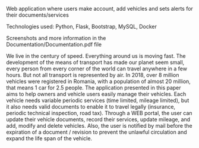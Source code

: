 Web application where users make account, add vehicles and sets alerts for their documents/services

Technologies used:
Python, Flask, Bootstrap, MySQL, Docker

Screenshots and more information in the Documentation/Documentation.pdf file


We live in the century of speed. Everything around us is moving fast. The development of the
means of transport has made our planet seem small, every person from every corner of the
world can travel anywhere in a few hours. But not all transport is represented by air. In 2018,
over 8 million vehicles were registered in Romania, with a population of almost 20 million,
that means 1 car for 2.5 people.
The application presented in this paper aims to help owners and vehicle users easily manage
their vehicles. Each vehicle needs variable periodic services (time limited, mileage limited),
but it also needs valid documents to enable it to travel legally (insurance, periodic technical
inspection, road tax).
Through a WEB portal, the user can update their vehicle documents, record their services,
update mileage, and add, modify and delete vehicles. Also, the user is notified by mail before
the expiration of a document / revision to prevent the unlawful circulation and expand the life
span of the vehicle.
